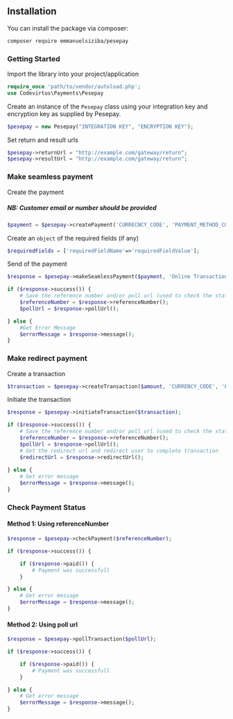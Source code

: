 ## Installation

You can install the package via composer:

```bash
composer require emmanuelsiziba/pesepay
```

### Getting Started
Import the library into your project/application

```php
require_once 'path/to/vendor/autoload.php';
use Codevirtus\Payments\Pesepay
```

Create an instance of the `Pesepay` class using your integration key and encryption key as supplied by Pesepay.

```php 
$pesepay = new Pesepay("INTEGRATION KEY", "ENCRYPTION KEY");
```

Set return and result urls

```php 
$pesepay->returnUrl = "http://example.com/gateway/return";
$pesepay->resultUrl = "http://example.com/gateway/return";
```

### Make seamless payment

Create the payment 
##### NB: Customer email or number should be provided

```php
$payment = $pesepay->createPayment('CURRECNCY_CODE', 'PAYMENT_METHOD_CODE', 'CUSTOMER_EMAIL(OPTIONAL)', 'CUSTOMER_PHONE_NUMBER(OPTIONAL)', 'CUSTOMER_NAME(OPTIONAL)');
```

Create an `object` of the required fields (if any)
```php
$requiredFields = ['requiredFieldName'=>'requiredFieldValue'];
```

Send of the payment
```php
$response = $pesepay->makeSeamlessPayment($payment, 'Online Transaction', $AMOUNT, $requiredFields, 'MERCHANT_REFERENCE(OPTIONAL)');

if ($response->success()) {
    # Save the reference number and/or poll url (used to check the status of a transaction)
    $referenceNumber = $response->referenceNumber();
    $pollUrl = $response->pollUrl();

} else {
    #Get Error Message
    $errorMessage = $response->message();
}
```

### Make redirect payment

Create a transaction
```php
$transaction = $pesepay->createTransaction($amount, 'CURRENCY_CODE', 'PAYMENT_REASON', 'MERCHANT_REFERENCE(OPTIONAL)');
```

Initiate the transaction
```php
$response = $pesepay->initiateTransaction($transaction);

if ($response->success()) {
    # Save the reference number and/or poll url (used to check the status of a transaction)
    $referenceNumber = $response->referenceNumber();
    $pollUrl = $response->pollUrl();
    # Get the redirect url and redirect user to complete transaction   
    $redirectUrl = $response->redirectUrl();
    
} else {
    # Get error message
    $errorMessage = $response->message();
}
```

### Check Payment Status
#### Method 1: Using referenceNumber
```php
$response = $pesepay->checkPayment($referenceNumber);

if ($response->success()) {

    if ($response->paid()) {
        # Payment was successfull
    }

} else {
    # Get error message
    $errorMessage = $response->message();
}
```
#### Method 2: Using poll url
```php
$response = $pesepay->pollTransaction($pollUrl);

if ($response->success()) {

    if ($response->paid()) {
        # Payment was successfull
    }

} else {
    # Get error message
    $errorMessage = $response->message();
}
```